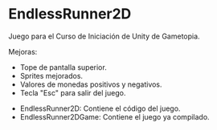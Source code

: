 # EndlessRunner2D

Juego para el Curso de Iniciación de Unity de Gametopia.

Mejoras:
- Tope de pantalla superior.
- Sprites mejorados.
- Valores de monedas positivos y negativos.
- Tecla "Esc" para salir del juego.

+ EndlessRunner2D: Contiene el código del juego.
+ EndlessRunner2DGame: Contiene el juego ya compilado.

